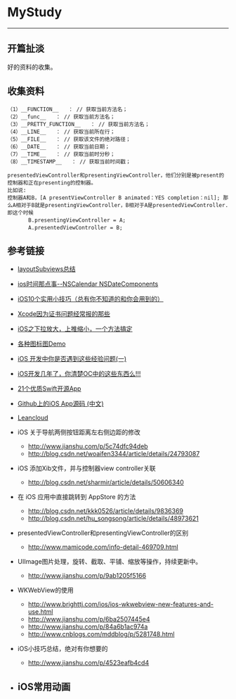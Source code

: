 # MyStudy
---

## 开篇扯淡
好的资料的收集。

## 收集资料

```objc
（1）__FUNCTION__   ： // 获取当前方法名；
（2）__func__   ： // 获取当前方法名；
（3）__PRETTY_FUNCTION__   ： // 获取当前方法名；
（4）__LINE__   ： // 获取当前所在行；
（5）__FILE__   ： // 获取该文件的绝对路径；
（6）__DATE__   ： // 获取当前日期；
（7）__TIME__   ： // 获取当前时分秒；
（8）__TIMESTAMP__   ： // 获取当前时间戳；
```
```
presentedViewController和presentingViewController，他们分别是被present的控制器和正在presenting的控制器。   
比如说: 
控制器A和B，[A presentViewController B animated：YES completion：nil]; 那么A相对于B就是presentingViewController，B相对于A是presentedViewController.  
即这个时候　　
　　　　B.presentingViewController = A;
　　　　A.presentedViewController = B;
```

## 参考链接
* [layoutSubviews总结](http://blog.csdn.net/doubleuto/article/details/45155677)

* [ios时间那点事--NSCalendar NSDateComponents](http://my.oschina.net/yongbin45/blog/156181)

* [iOS10个实用小技巧（总有你不知道的和你会用到的）](http://www.jianshu.com/p/a3156826c27c)

* [Xcode因为证书问题经常报的那些](http://www.jianshu.com/p/b10680a32d35)

* [iOS之下拉放大，上推缩小，一个方法搞定](http://www.jianshu.com/p/eae68e8e0838)

* [各种图标图Demo](http://echarts.baidu.com/examples.html)

* [iOS 开发中你是否遇到这些经验问题(一)](http://www.jianshu.com/p/8207621ddcaa)

* [iOS开发几年了，你清楚OC中的这些东西么!!!](http://www.jianshu.com/p/bd496d5ef150)

* [21个优质Swift开源App](http://www.jianshu.com/p/a5b6d5efce88)

* [Github上的iOS App源码 (中文)](http://www.jianshu.com/p/06753d40d3d9)

* [Leancloud](https://leancloud.cn/)

* iOS 关于导航两侧按钮距离左右侧边距的修改
  - <http://www.jianshu.com/p/5c74dfc94deb>
  - <http://blog.csdn.net/woaifen3344/article/details/24793087>

* iOS 添加Xib文件，并与控制器view controller关联
  - <http://blog.csdn.net/sharmir/article/details/50606340>

* 在 iOS 应用中直接跳转到 AppStore 的方法
  - <http://blog.csdn.net/kkk0526/article/details/9836369>
  - <http://blog.csdn.net/hu_songsong/article/details/48973621>

* presentedViewController和presentingViewController的区别
  - <http://www.mamicode.com/info-detail-469709.html>

* UIImage图片处理，旋转、截取、平铺、缩放等操作，持续更新中。
  - <http://www.jianshu.com/p/9ab1205f5166>

* WKWebView的使用
  - <http://www.brighttj.com/ios/ios-wkwebview-new-features-and-use.html>
  - <http://www.jianshu.com/p/6ba2507445e4>
  - <http://www.jianshu.com/p/84a6b1ac974a>
  - <http://www.cnblogs.com/mddblog/p/5281748.html>

* iOS小技巧总结，绝对有你想要的
  - <http://www.jianshu.com/p/4523eafb4cd4>

* iOS常用动画
  - 